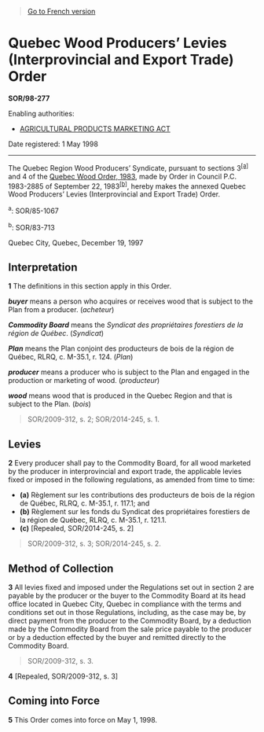 > [Go to French version](/fr/Règlements/Décrets,%20ordonnances%20et%20règlements%20statutaires/98/277.md)

# Quebec Wood Producers’ Levies (Interprovincial and Export Trade) Order

**SOR/98-277**

Enabling authorities: 
- [AGRICULTURAL PRODUCTS MARKETING ACT](/en/Acts/Revised%20Statutes%20of%20Canada/A/A-6.md)

Date registered: 1 May 1998

----------

The Quebec Region Wood Producers’ Syndicate, pursuant to sections 3<sup><a href='#footnotea_e'>[a]</a></sup> and 4 of the [Quebec Wood Order, 1983](/en/Regulations/Statutory%20Orders%20and%20Regulations/83/713.md), made by Order in Council P.C. 1983-2885 of September 22, 1983<sup><a href='#footnoteb_e'>[b]</a></sup>, hereby makes the annexed Quebec Wood Producers’ Levies (Interprovincial and Export Trade) Order.

<a name='footnotea_e'><sup>a</sup></a>: SOR/85-1067<br />

<a name='footnoteb_e'><sup>b</sup></a>: SOR/83-713<br />

Quebec City, Quebec, December 19, 1997




## Interpretation


**1** The definitions in this section apply in this Order.

***buyer*** means a person who acquires or receives wood that is subject to the Plan from a producer. (*acheteur*)

***Commodity Board*** means the *Syndicat des propriétaires forestiers de la région de Québec*. (*Syndicat*)

***Plan*** means the Plan conjoint des producteurs de bois de la région de Québec, RLRQ, c. M-35.1, r. 124. (*Plan*)

***producer*** means a producer who is subject to the Plan and engaged in the production or marketing of wood. (*producteur*)

***wood*** means wood that is produced in the Quebec Region and that is subject to the Plan. (*bois*)
> SOR/2009-312, s. 2; SOR/2014-245, s. 1.





## Levies


**2** Every producer shall pay to the Commodity Board, for all wood marketed by the producer in interprovincial and export trade, the applicable levies fixed or imposed in the following regulations, as amended from time to time:
- **(a)** Règlement sur les contributions des producteurs de bois de la région de Québec, RLRQ, c. M-35.1, r. 117.1; and
- **(b)** Règlement sur les fonds du Syndicat des propriétaires forestiers de la région de Québec, RLRQ, c. M-35.1, r. 121.1.
- **(c)** [Repealed, SOR/2014-245, s. 2]
> SOR/2009-312, s. 3; SOR/2014-245, s. 2.





## Method of Collection


**3** All levies fixed and imposed under the Regulations set out in section 2 are payable by the producer or the buyer to the Commodity Board at its head office located in Quebec City, Quebec in compliance with the terms and conditions set out in those Regulations, including, as the case may be, by direct payment from the producer to the Commodity Board, by a deduction made by the Commodity Board from the sale price payable to the producer or by a deduction effected by the buyer and remitted directly to the Commodity Board.
> SOR/2009-312, s. 3.




**4** [Repealed, SOR/2009-312, s. 3]




## Coming into Force


**5** This Order comes into force on May 1, 1998.


